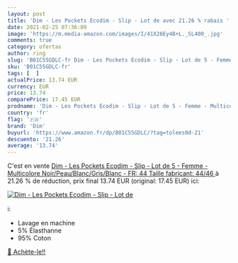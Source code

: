 ```yaml
---
layout: post
title: 'Dim - Les Pockets Ecodim - Slip - Lot de avec 21.26 % rabais '
date: 2021-02-25 07:36:09
image: 'https://m.media-amazon.com/images/I/41X26Ey4B+L._SL400_.jpg'
comments: true
category: ofertas
author: ring
slug: 'B01C55GDLC-fr Dim - Les Pockets Ecodim - Slip - Lot de 5 - Femme -...'
sku: 'B01C55GDLC-fr'
tags: [  ]
actualPrice: 13.74 EUR
currency: EUR
price: 13.74
comparePrice: 17.45 EUR
prodname: 'Dim - Les Pockets Ecodim - Slip - Lot de 5 - Femme - Multicolore  Noir/Peau/Blanc/Gris/Blanc  - FR: 44  Taille fabricant: 44/46 '
country: 'fr'
flag: '🇫🇷'
brand: 'Dim'
buyurl: 'https://www.amazon.fr/dp/B01C55GDLC/?tag=tolees0d-21'
descuento: '21.26'
average: '13.74'
---
```


C'est en vente [Dim - Les Pockets Ecodim - Slip - Lot de 5 - Femme - Multicolore  Noir/Peau/Blanc/Gris/Blanc  - FR: 44  Taille fabricant: 44/46 ](https://www.amazon.fr/dp/B01C55GDLC/?tag=tolees0d-21)  à  21.26 % de réduction, prix final  13.74 EUR (original: 17.45 EUR) ici:

[![Dim - Les Pockets Ecodim - Slip - Lot de](https://m.media-amazon.com/images/I/41X26Ey4B+L._SL400_.jpg)](https://www.amazon.fr/dp/B01C55GDLC/?tag=tolees0d-21)

ℹ️:

- Lavage en machine
- 5% Élasthanne
- 95% Coton

[🛒 Achète-le!!](https://www.amazon.fr/dp/B01C55GDLC/?tag=tolees0d-21)
